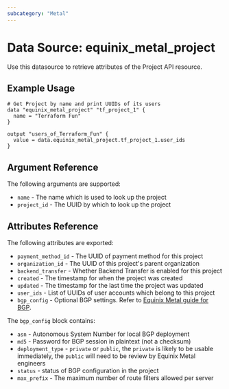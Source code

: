 ```yaml
---
subcategory: "Metal"
---
```


# Data Source: equinix\_metal\_project

Use this datasource to retrieve attributes of the Project API resource.

## Example Usage

```hcl
# Get Project by name and print UUIDs of its users
data "equinix_metal_project" "tf_project_1" {
  name = "Terraform Fun"
}

output "users_of_Terraform_Fun" {
  value = data.equinix_metal_project.tf_project_1.user_ids
}
```

## Argument Reference

The following arguments are supported:

* `name` - The name which is used to look up the project
* `project_id` - The UUID by which to look up the project

## Attributes Reference

The following attributes are exported:

* `payment_method_id` - The UUID of payment method for this project
* `organization_id` - The UUID of this project's parent organization
* `backend_transfer` - Whether Backend Transfer is enabled for this project
* `created` - The timestamp for when the project was created
* `updated` - The timestamp for the last time the project was updated
* `user_ids` - List of UUIDs of user accounts which belong to this project
* `bgp_config` - Optional BGP settings. Refer to [Equinix Metal guide for BGP](https://metal.equinix.com/developers/docs/networking/local-global-bgp/).

The `bgp_config` block contains:

* `asn` - Autonomous System Number for local BGP deployment
* `md5` - Password for BGP session in plaintext (not a checksum)
* `deployment_type` - `private` or `public`, the `private` is likely to be usable immediately, the `public` will need to be review by Equinix Metal engineers
* `status` - status of BGP configuration in the project
* `max_prefix` - The maximum number of route filters allowed per server

